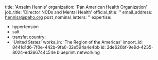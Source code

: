 title: 'Anselm Hennis'
organization: 'Pan American Health Organization'
job_title: 'Director NCDs and Mental Health'
official_title: ''
email_address: hennisa@paho.org
post_nominal_letters: ''
expertise:
  - hypertension
  - salt
  - transfat
country:
  - 'United States'
works_in: 'The Region of the Americas'
import_id: 8441d1d6-7f0e-442b-9fa0-32e594a4e4bb
id: 2de620bf-9e9d-4235-8024-ed366744c54e
blueprint: networking
